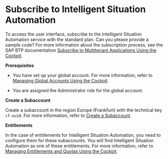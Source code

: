 <!-- loio778816757c2b4678aa5cf13964e75625 -->

# Subscribe to Intelligent Situation Automation

To access the user interface, subscribe to the Intelligent Situation Automation service with the standard plan.
Can you please provide a sample code?
For more information about the subscription process, see the SAP BTP documentation [Subscribe to Multitenant Applications Using the Cockpit](https://help.sap.com/viewer/65de2977205c403bbc107264b8eccf4b/Cloud/en-US/7a3e39622be14413b2a4df7c02ca1170.html).



**Prerequisites**

-   You have set up your global account. For more information, refer to [Managing Global Accounts Using the Cockpit](https://help.sap.com/viewer/65de2977205c403bbc107264b8eccf4b/Cloud/en-US/667f34ba9222450491c2b848cd17e189.html).

-   You are assigned the Administrator role for the global account.




**Create a Subaccount**

Create a subaccount in the region Europe \(Frankfurt\) with the technical key `cf-eu10`. For more information, refer to [Create a Subaccount](https://help.sap.com/viewer/65de2977205c403bbc107264b8eccf4b/Cloud/en-US/05280a123d3044ae97457a25b3013918.html).



**Entitlements**

In the case of entitlements for Intelligent Situation Automation, you need to configure them for these subaccounts. You will find Intelligent Situation Automation as one of these entitlements. For more information, refer to [Managing Entitlements and Quotas Using the Cockpit](https://help.sap.com/viewer/65de2977205c403bbc107264b8eccf4b/Cloud/en-US/c8248745dde24afb91479361de336111.html).

